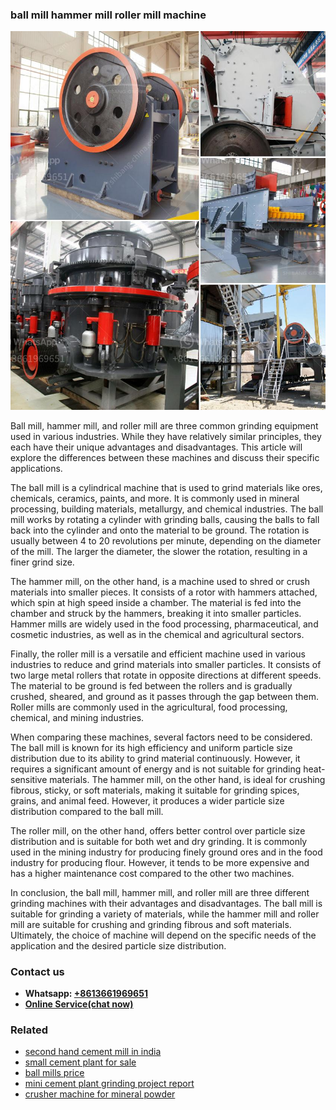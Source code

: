 <h3>ball mill hammer mill roller mill machine</h3><img src='1702259975.jpg' alt=''><p>Ball mill, hammer mill, and roller mill are three common grinding equipment used in various industries. While they have relatively similar principles, they each have their unique advantages and disadvantages. This article will explore the differences between these machines and discuss their specific applications.</p><p>The ball mill is a cylindrical machine that is used to grind materials like ores, chemicals, ceramics, paints, and more. It is commonly used in mineral processing, building materials, metallurgy, and chemical industries. The ball mill works by rotating a cylinder with grinding balls, causing the balls to fall back into the cylinder and onto the material to be ground. The rotation is usually between 4 to 20 revolutions per minute, depending on the diameter of the mill. The larger the diameter, the slower the rotation, resulting in a finer grind size.</p><p>The hammer mill, on the other hand, is a machine used to shred or crush materials into smaller pieces. It consists of a rotor with hammers attached, which spin at high speed inside a chamber. The material is fed into the chamber and struck by the hammers, breaking it into smaller particles. Hammer mills are widely used in the food processing, pharmaceutical, and cosmetic industries, as well as in the chemical and agricultural sectors.</p><p>Finally, the roller mill is a versatile and efficient machine used in various industries to reduce and grind materials into smaller particles. It consists of two large metal rollers that rotate in opposite directions at different speeds. The material to be ground is fed between the rollers and is gradually crushed, sheared, and ground as it passes through the gap between them. Roller mills are commonly used in the agricultural, food processing, chemical, and mining industries.</p><p>When comparing these machines, several factors need to be considered. The ball mill is known for its high efficiency and uniform particle size distribution due to its ability to grind material continuously. However, it requires a significant amount of energy and is not suitable for grinding heat-sensitive materials. The hammer mill, on the other hand, is ideal for crushing fibrous, sticky, or soft materials, making it suitable for grinding spices, grains, and animal feed. However, it produces a wider particle size distribution compared to the ball mill.</p><p>The roller mill, on the other hand, offers better control over particle size distribution and is suitable for both wet and dry grinding. It is commonly used in the mining industry for producing finely ground ores and in the food industry for producing flour. However, it tends to be more expensive and has a higher maintenance cost compared to the other two machines.</p><p>In conclusion, the ball mill, hammer mill, and roller mill are three different grinding machines with their advantages and disadvantages. The ball mill is suitable for grinding a variety of materials, while the hammer mill and roller mill are suitable for crushing and grinding fibrous and soft materials. Ultimately, the choice of machine will depend on the specific needs of the application and the desired particle size distribution.</p><h3>Contact us</h3><ul><li><strong>Whatsapp:&nbsp;<a href="https://wa.me/8613661969651">+8613661969651</a></strong></li><li><a href="https://swt.shibang-china.com/?git&amp;zhl&amp;ball mill hammer mill roller mill machine"><strong>Online Service(chat now)</strong></a></li></ul><h3>Related</h3><ul><li><a href='second hand cement mill in india.md'>second hand cement mill in india</a></li><li><a href='small cement plant for sale.md'>small cement plant for sale</a></li><li><a href='ball mills price.md'>ball mills price</a></li><li><a href='mini cement plant grinding project report.md'>mini cement plant grinding project report</a></li><li><a href='crusher machine for mineral powder.md'>crusher machine for mineral powder</a></li></ul>
